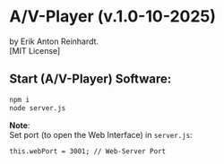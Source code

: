 # A/V-Player (v.1.0-10-2025)

by Erik Anton Reinhardt.<br>
[MIT License]

## Start (A/V-Player) Software:

```bash
npm i
node server.js
```

**Note**: <br> 
Set port (to open the Web Interface) in `server.js`:

```bash
this.webPort = 3001; // Web-Server Port
```
